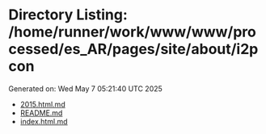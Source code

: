 # Directory Listing: /home/runner/work/www/www/processed/es_AR/pages/site/about/i2pcon
Generated on: Wed May  7 05:21:40 UTC 2025

- [2015.html.md](2015.html.md)
- [README.md](README.md)
- [index.html.md](index.html.md)
